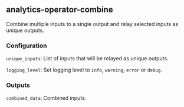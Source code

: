 ## analytics-operator-combine

Combine multiple inputs to a single output and relay selected inputs as unique outputs.

### Configuration

`unique_inputs`: List of inputs that will be relayed as unique outputs.

`logging_level`: Set logging level to `info`, `warning`, `error` or `debug`.

### Outputs

`combined_data`: Combined inputs.
